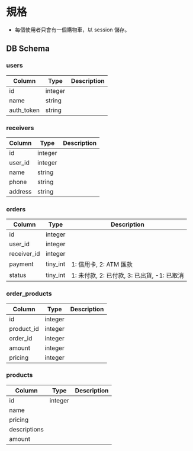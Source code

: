 # 規格

- 每個使用者只會有一個購物車，以 session 儲存。

## DB Schema

### users

| Column     | Type    | Description |
| ---------- | ------- | ----------- |
| id         | integer |             |
| name       | string  |             |
| auth_token | string  |             |

### receivers

| Column  | Type    | Description |
| ------- | ------- | ----------- |
| id      | integer |             |
| user_id | integer |             |
| name    | string  |             |
| phone   | string  |             |
| address | string  |             |

### orders

| Column      | Type     | Description                     |
| ----------- | -------- | ------------------------------- |
| id          | integer  |                                 |
| user_id     | integer  |                                 |
| receiver_id | integer  |                                 |
| payment     | tiny_int | 1: 信用卡, 2: ATM 匯款               |
| status      | tiny_int | 1: 未付款, 2: 已付款, 3: 已出貨, -1: 已取消 |


### order_products

| Column     | Type    | Description |
| ---------- | ------- | ----------- |
| id         | integer |             |
| product_id | integer |             |
| order_id   | integer |             |
| amount     | integer |             |
| pricing    | integer |             |


### products

| Column       | Type    | Description |
| ------------ | ------- | ----------- |
| id           | integer |             |
| name         |         |             |
| pricing      |         |             |
| descriptions |         |             |
| amount       |         |             |

